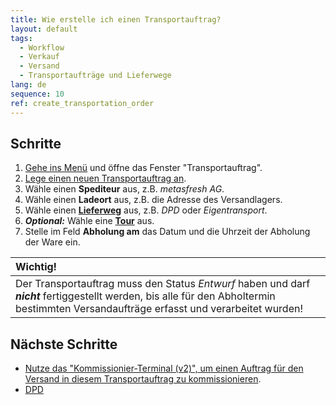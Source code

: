 ```yaml
---
title: Wie erstelle ich einen Transportauftrag?
layout: default
tags:
  - Workflow
  - Verkauf
  - Versand
  - Transportaufträge und Lieferwege
lang: de
sequence: 10
ref: create_transportation_order
---
```


## Schritte
1. [Gehe ins Menü](Menu) und öffne das Fenster "Transportauftrag".
1. [Lege einen neuen Transportauftrag an](Neuer_Datensatz_Fenster_Webui).
1. Wähle einen **Spediteur** aus, z.B. *metasfresh AG*.
1. Wähle einen **Ladeort** aus, z.B. die Adresse des Versandlagers.
1. Wähle einen [**Lieferweg**](Lieferwege_konfigurieren) aus, z.B. *DPD* oder *Eigentransport*.
1. ***Optional:*** Wähle eine [**Tour**](Tourenplanung_mittels_Liefertagen) aus.
1. Stelle im Feld **Abholung am** das Datum und die Uhrzeit der Abholung der Ware ein.

| **Wichtig!** |
| :--- |
| Der Transportauftrag muss den Status *Entwurf* haben und darf ***nicht*** fertiggestellt werden, bis alle für den Abholtermin bestimmten Versandaufträge erfasst und verarbeitet wurden! |

## Nächste Schritte
- [Nutze das "Kommissionier-Terminal (v2)", um einen Auftrag für den Versand in diesem Transportauftrag zu kommissionieren](Auftrag_kommissionieren_Terminal_v2).
- <a href="Lieferwege_konfigurieren#dpd-konfiguration" title="zur DPD-Konfiguration springen">DPD</a>

